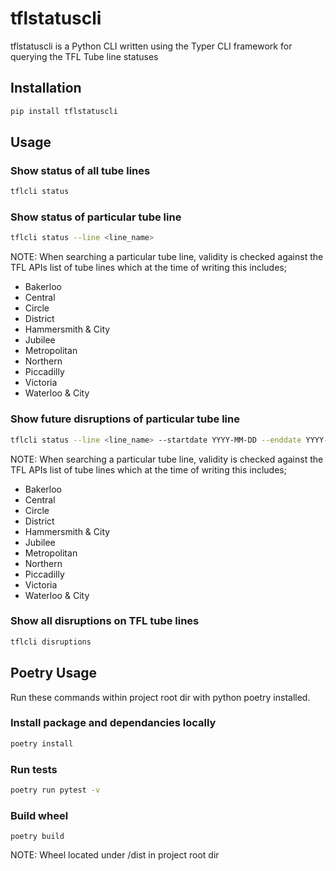 # tflstatuscli
tflstatuscli is a Python CLI written using the Typer CLI framework for querying the TFL Tube line statuses

## Installation
```bash
pip install tflstatuscli
```

## Usage
### Show status of all tube lines
```bash
tflcli status   
```

### Show status of particular tube line
```bash
tflcli status --line <line_name>
```
NOTE: When searching a particular tube line, validity is checked against the TFL APIs list of tube lines which at the time of writing this includes;
- Bakerloo 
- Central            
- Circle             
- District           
- Hammersmith & City 
- Jubilee            
- Metropolitan                                         
- Northern           
- Piccadilly         
- Victoria           
- Waterloo & City

### Show future disruptions of particular tube line
```bash
tflcli status --line <line_name> --startdate YYYY-MM-DD --enddate YYYY-MM-DD
```
NOTE: When searching a particular tube line, validity is checked against the TFL APIs list of tube lines which at the time of writing this includes;
- Bakerloo 
- Central            
- Circle             
- District           
- Hammersmith & City 
- Jubilee            
- Metropolitan                                         
- Northern           
- Piccadilly         
- Victoria           
- Waterloo & City


### Show all disruptions on TFL tube lines
```bash
tflcli disruptions
```

## Poetry Usage
Run these commands within project root dir with python poetry installed.

### Install package and dependancies locally
```bash
poetry install
```

### Run tests 
```bash
poetry run pytest -v
``` 

### Build wheel 
```
poetry build
```
NOTE: Wheel located under /dist in project root dir


